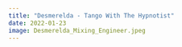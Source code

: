 ```yaml
---
title: "Desmerelda - Tango With The Hypnotist"
date: 2022-01-23
image: Desmerelda_Mixing_Engineer.jpeg
---
```

